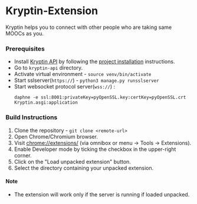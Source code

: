 # Kryptin-Extension
Kryptin helps you to connect with other people who are taking same MOOCs as you.

### Prerequisites
* Install [Kryptin API](https://github.com/BharathKumarRavichandran/kryptin-api)  by following the [project installation](https://github.com/BharathKumarRavichandran/kryptin-api/blob/dev/README.md) instructions.
* Go to `kryptin-api` directory.
* Activate virtual environment - `source venv/bin/activate`
* Start sslserver(`https://`) - `python3 manage.py runsslserver`
* Start websocket protocol server(`wss://`) : 
    ```
    daphne -e ssl:8001:privateKey=pyOpenSSL.key:certKey=pyOpenSSL.crt Kryptin.asgi:application
    ```

### Build Instructions

1. Clone the repository - `git clone <remote-url>`
2. Open Chrome/Chromium browser.
3. Visit [chrome://extensions/](chrome://extensions/) (via omnibox or menu -> Tools -> Extensions).
4. Enable Developer mode by ticking the checkbox in the upper-right corner.
5. Click on the "Load unpacked extension" button.
6. Select the directory containing your unpacked extension.


#### Note
* The extension will work only if the server is running if loaded unpacked.
